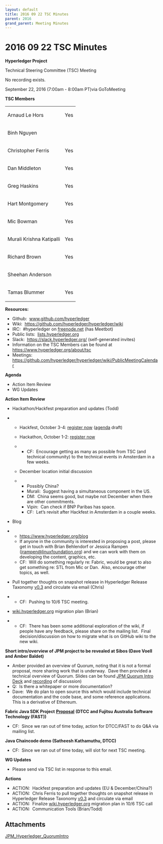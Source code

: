 ```yaml
---
layout: default
title: 2016 09 22 TSC Minutes
parent: 2016
grand_parent: Meeting Minutes
---
```

# 2016 09 22 TSC Minutes

**Hyperledger Project**

Technical Steering Committee (TSC) Meeting

No recording exists. 

September 22, 2016 (7:00am - 8:00am PT)via GoToMeeting

**TSC Members**

<div class="table-wrap">

<table class="confluenceTable">
<tbody>
<tr class="odd">
<td class="confluenceTd"><p><span>Arnaud Le Hors</span></p></td>
<td class="confluenceTd"><p><span>Yes</span></p></td>
</tr>
<tr class="even">
<td class="confluenceTd"><p><span>Binh Nguyen</span></p></td>
<td class="confluenceTd"><br />
</td>
</tr>
<tr class="odd">
<td class="confluenceTd"><p><span>Christopher Ferris</span></p></td>
<td class="confluenceTd"><p><span>Yes</span></p></td>
</tr>
<tr class="even">
<td class="confluenceTd"><p><span>Dan Middleton</span></p></td>
<td class="confluenceTd"><p><span>Yes</span></p></td>
</tr>
<tr class="odd">
<td class="confluenceTd"><p><span>Greg Haskins</span></p></td>
<td class="confluenceTd"><p><span>Yes</span></p></td>
</tr>
<tr class="even">
<td class="confluenceTd"><p><span>Hart Montgomery</span></p></td>
<td class="confluenceTd"><p><span>Yes</span></p></td>
</tr>
<tr class="odd">
<td class="confluenceTd"><p><span>Mic Bowman</span></p></td>
<td class="confluenceTd"><p><span>Yes</span></p></td>
</tr>
<tr class="even">
<td class="confluenceTd"><p><span>Murali Krishna
Katipalli</span></p></td>
<td class="confluenceTd"><p><span>Yes</span></p></td>
</tr>
<tr class="odd">
<td class="confluenceTd"><p><span>Richard Brown</span></p></td>
<td class="confluenceTd"><p><span>Yes</span></p></td>
</tr>
<tr class="even">
<td class="confluenceTd"><p><span>Sheehan Anderson</span></p></td>
<td class="confluenceTd"><br />
</td>
</tr>
<tr class="odd">
<td class="confluenceTd"><p><span>Tamas Blummer</span></p></td>
<td class="confluenceTd"><p><span>Yes</span></p></td>
</tr>
</tbody>
</table>


  

**Resources:**

- Github: 
  <a href="http://www.github.com/hyperledger" class="external-link"
  rel="nofollow"><span>www.github.com/hyperledger</span></a>
- Wiki:  <a href="https://github.com/hyperledger/hyperledger/wiki"
  class="external-link"
  rel="nofollow">https://github.com/hyperledger/hyperledger/wiki</a>
- IRC:  \#hyperledger on
  <a href="http://freenode.net" class="external-link"
  rel="nofollow">freenode.net</a> (has Meetbot)
- Public lists: 
  <a href="http://lists.hyperledger.org" class="external-link"
  rel="nofollow">lists.hyperledger.org</a>
- Slack:  <a href="https://slack.hyperledger.org/" class="external-link"
  rel="nofollow"><span>https://slack.hyperledger.org/</span></a>
  (self-generated invites)
- Information on the TSC Members can be found at
  <a href="https://www.hyperledger.org/about/tsc" class="external-link"
  rel="nofollow"><span>https://www.hyperledger.org/about/tsc</span></a>
- Meetings:  <a
  href="https://github.com/hyperledger/hyperledger/wiki/PublicMeetingCalendar"
  class="external-link"
  rel="nofollow">https://github.com/hyperledger/hyperledger/wiki/PublicMeetingCalendar</a>

  

**Agenda**

- Action Item Review
- WG Updates

  

**Action Item Review**

- Hackathon/Hackfest preparation and updates (Todd)

- - Hackfest, October 3-4:
    <a href="https://www.regonline.com/hyperledgerhackfestoctober2016"
    class="external-link" rel="nofollow"><span>register now</span></a>
    (<a
    href="https://docs.google.com/document/d/1zOkbVMbC3cdnStan4BAvufA9zpFyua_vJN6z8XxGq-Y/edit"
    class="external-link" rel="nofollow"><span>agenda</span></a> draft)

  - Hackathon, October 1-2: <a
    href="https://www.eventbrite.com/e/hyperledger-hackathon-tickets-26798489002"
    class="external-link" rel="nofollow"><span>register now</span></a>

  - - CF:  Encourage getting as many as possible from TSC (and technical
      community) to the technical events in Amsterdam in a few weeks.

  - December location initial discussion

  - - Possibly China?
    - Murali:  Suggest having a simultaneous component in the US.
    - DM:  China seems good, but maybe not December when there are other
      commitments.
    - Vipin:  Can check if BNP Paribas has space.
    - CF:  Let’s revisit after Hackfest in Amsterdam in a couple weeks.

- Blog

- - <a href="https://www.hyperledger.org/blog" class="external-link"
    rel="nofollow">https://www.hyperledger.org/blog</a>
  - If anyone in the community is interested in proposing a post, please
    get in touch with Brian Behlendorf or Jessica Rampen
    (<a href="mailto:jrampen@linuxfoundation.org" class="external-link"
    rel="nofollow">jrampen@linuxfoundation.org</a>) and we can work with
    them on developing the content, graphics, etc.
  - CF:  Will do something regularly re: Fabric, would be great to also
    get something re: STL from Mic or Dan.  Also, encourage other
    topics, as well.

- Pull together thoughts on snapshot release in Hyperledger Release
  Taxonomy <a
  href="https://docs.google.com/document/d/19hZBOj4QklSJa2Fj3kHEwx1_R1T1rdRTXBseF6mzCN0/edit"
  class="external-link" rel="nofollow"><span>v0.3</span></a> and
  circulate via email (Chris)

- - CF:  Pushing to 10/6 TSC meeting.

- <a href="http://wiki.hyperledger.org/" class="external-link"
  rel="nofollow"><span>wiki.hyperledger.org</span></a> migration plan
  (Brian)

- - CF:  There has been some additional exploration of the wiki, if
    people have any feedback, please share on the mailing list.  Final
    decision/discussion on how to migrate what is on GitHub wiki to the
    new wiki.

  

**Short intro/overview of JPM project to be revealed at Sibos (Dave
Voell and Amber Baldet)**

- Amber provided an overview of Quorum, noting that it is not a formal
  proposal, more sharing work that is underway.  Dave then provided a
  technical overview of Quorum. Slides can be found
  <a href="https://drive.google.com/open?id=0B42vMkapQi1MSEVaa2tuVEtXZXM"
  class="external-link" rel="nofollow"><span>JPM Quorum Intro
  Deck</span></a> and
  <a href="https://drive.google.com/open?id=0B42vMkapQi1MXy1SRU5UVnV0YkU"
  class="external-link" rel="nofollow"><span>recording</span></a> of
  discussion)
- Q:  Is there a whitepaper or more documentation?
- Dave:  We do plan to open source this which would include technical
  documentation and the code base, and some reference applications. 
  This is a derivative of Ethereum.

  

**Fabric Java SDK Project** <a
href="https://docs.google.com/document/d/1dP3zUInx7fSr8X1iDOs4R5gFaoixiXeLF5LYeL48_M8/pub"
class="external-link" rel="nofollow"><strong>Proposal</strong></a>
**(DTCC and Fujitsu Australia Software Technology (FAST))**

- CF:  Since we ran out of time today, action for DTCC/FAST to do Q&A
  via mailing list.

  

**Java Chaincode demo (Satheesh Kathamuthu, DTCC)**

- CF:  Since we ran out of time today, will slot for next TSC meeting.

  

**WG Updates**

- Please send via TSC list in response to this email.

  

**Actions**

- ACTION:  Hackfest preparation and updates (EU & December/China?)
- ACTION:  Chris Ferris to pull together thoughts on snapshot release in
  Hyperledger Release Taxonomy <a
  href="https://docs.google.com/document/d/19hZBOj4QklSJa2Fj3kHEwx1_R1T1rdRTXBseF6mzCN0/edit"
  class="external-link" rel="nofollow"><span>v0.3</span></a> and
  circulate via email
- ACTION:  Finalize
  <a href="http://wiki.hyperledger.org/" class="external-link"
  rel="nofollow"><span>wiki.hyperledger.org</span></a> migration plan in
  10/6 TSC call
- ACTION:  Communication Tools (Brian/Todd)


<div class="pageSection group">

<div class="pageSectionHeader">

## Attachments

[JPM_Hyperledger_QuorumIntro](https://github.com/hyperledger/toc-docs/blob/main/2016/09/22/2016%2B09%2B22%2BTSC%2BMeeting-attachment-JPM_Hyperledger_QuorumIntro_20160922.pdf)
